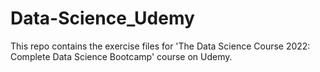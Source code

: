 # Data-Science_Udemy
This repo contains the exercise files for 'The Data Science Course 2022: Complete Data Science Bootcamp' course on Udemy. 
